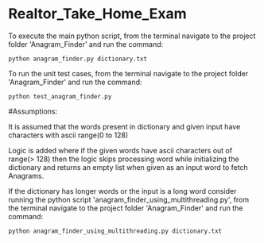 # Realtor_Take_Home_Exam


To execute the main python script, from the terminal navigate to the project folder 'Anagram_Finder' and run the command:

```python anagram_finder.py dictionary.txt```

To run the unit test cases, from the terminal navigate to the project folder 'Anagram_Finder' and run the command:

```python test_anagram_finder.py```

#Assumptions:

It is assumed that the words present in dictionary and given input have characters with ascii range(0 to 128)

Logic is added where if the given words have ascii characters out of range(> 128) then the logic skips processing word while initializing the dictionary
and returns an empty list when given as an input word to fetch Anagrams.

If the dictionary has longer words or the input is a long word consider running the python script 'anagram_finder_using_multithreading.py', from the terminal navigate to the project folder 'Anagram_Finder'
and run the command:

```python anagram_finder_using_multithreading.py dictionary.txt```
